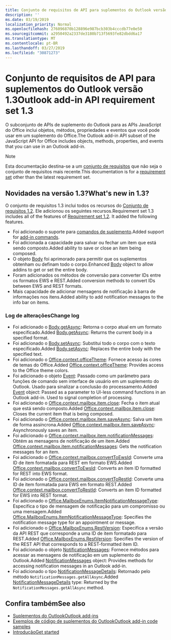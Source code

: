 ```yaml
---
title: Conjunto de requisitos de API para suplementos do Outlook versão 1.3
description: ''
ms.date: 03/19/2019
localization_priority: Normal
ms.openlocfilehash: 276096870b128896e987bcb303b4cccdb77e0e50
ms.sourcegitcommit: a2950492a2337de3180b713f5693fe82dbdd6a17
ms.translationtype: MT
ms.contentlocale: pt-BR
ms.lasthandoff: 03/27/2019
ms.locfileid: "30871273"
---
```

# <a name="outlook-add-in-api-requirement-set-13"></a><span data-ttu-id="77bbd-102">Conjunto de requisitos de API para suplementos do Outlook versão 1.3</span><span class="sxs-lookup"><span data-stu-id="77bbd-102">Outlook add-in API requirement set 1.3</span></span>

<span data-ttu-id="77bbd-103">O subconjunto de APIs de suplemento do Outlook para as APIs JavaScript do Office inclui objetos, métodos, propriedades e eventos que você pode usar em um suplemento do Office.</span><span class="sxs-lookup"><span data-stu-id="77bbd-103">The Outlook add-in API subset of the JavaScript API for Office includes objects, methods, properties, and events that you can use in an Outlook add-in.</span></span>

> [!NOTE]
> <span data-ttu-id="77bbd-104">Esta documentação destina-se a um [conjunto de requisitos](/office/dev/add-ins/reference/requirement-sets/outlook-api-requirement-sets) que não seja o conjunto de requisitos mais recente.</span><span class="sxs-lookup"><span data-stu-id="77bbd-104">This documentation is for a [requirement set](/office/dev/add-ins/reference/requirement-sets/outlook-api-requirement-sets) other than the latest requirement set.</span></span> 

## <a name="whats-new-in-13"></a><span data-ttu-id="77bbd-105">Novidades na versão 1.3?</span><span class="sxs-lookup"><span data-stu-id="77bbd-105">What's new in 1.3?</span></span>

<span data-ttu-id="77bbd-p101">O conjunto de requisitos 1.3 inclui todos os recursos do [Conjunto de requisitos 1.2](../requirement-set-1.2/outlook-requirement-set-1.2.md). Ele adicionou os seguintes recursos.</span><span class="sxs-lookup"><span data-stu-id="77bbd-p101">Requirement set 1.3 includes all of the features of [Requirement set 1.2](../requirement-set-1.2/outlook-requirement-set-1.2.md). It added the following features.</span></span>

- <span data-ttu-id="77bbd-108">Foi adicionado o suporte para [comandos de suplemento](/outlook/add-ins/add-in-commands-for-outlook).</span><span class="sxs-lookup"><span data-stu-id="77bbd-108">Added support for [add-in commands](/outlook/add-ins/add-in-commands-for-outlook).</span></span>
- <span data-ttu-id="77bbd-109">Foi adicionada a capacidade para salvar ou fechar um item que está sendo composto.</span><span class="sxs-lookup"><span data-stu-id="77bbd-109">Added ability to save or close an item being composed.</span></span>
- <span data-ttu-id="77bbd-110">O objeto [Body](/javascript/api/outlook_1_3/office.body) foi aprimorado para permitir que os suplementos obtenham ou definam todo o corpo.</span><span class="sxs-lookup"><span data-stu-id="77bbd-110">Enhanced [Body](/javascript/api/outlook_1_3/office.body) object to allow addins to get or set the entire body.</span></span>
- <span data-ttu-id="77bbd-111">Foram adicionados os métodos de conversão para converter IDs entre os formatos EWS e REST.</span><span class="sxs-lookup"><span data-stu-id="77bbd-111">Added conversion methods to convert IDs between EWS and REST formats.</span></span>
- <span data-ttu-id="77bbd-112">Mais capacidade de adicionar mensagens de notificação à barra de informações nos itens.</span><span class="sxs-lookup"><span data-stu-id="77bbd-112">Added ability to add notification messages to the info bar on items.</span></span>

### <a name="change-log"></a><span data-ttu-id="77bbd-113">Log de alterações</span><span class="sxs-lookup"><span data-stu-id="77bbd-113">Change log</span></span>

- <span data-ttu-id="77bbd-114">Foi adicionado o [Body.getAsync](/javascript/api/outlook_1_3/office.body#getasync-coerciontype--options--callback-): Retorna o corpo atual em um formato especificado.</span><span class="sxs-lookup"><span data-stu-id="77bbd-114">Added [Body.getAsync](/javascript/api/outlook_1_3/office.body#getasync-coerciontype--options--callback-): Returns the current body in a specified format.</span></span>
- <span data-ttu-id="77bbd-115">Foi adicionado o [Body.setAsync](/javascript/api/outlook_1_3/office.body#setasync-data--options--callback-): Substitui todo o corpo com o texto especificado.</span><span class="sxs-lookup"><span data-stu-id="77bbd-115">Added [Body.setAsync](/javascript/api/outlook_1_3/office.body#setasync-data--options--callback-): Replaces the entire body with the specified text.</span></span>
- <span data-ttu-id="77bbd-116">Foi adicionado o [Office.context.officeTheme](office.context.md#officetheme-object): Fornece acesso às cores de temas do Office.</span><span class="sxs-lookup"><span data-stu-id="77bbd-116">Added [Office.context.officeTheme](office.context.md#officetheme-object): Provides access to the Office theme colors.</span></span>
- <span data-ttu-id="77bbd-p102">Foi adicionado o objeto [Event](/javascript/api/office/office.addincommands.event): Passado como um parâmetro para funções de comando sem interface de usuário em um suplemento do Outlook. Usado para sinalizar a conclusão do processamento.</span><span class="sxs-lookup"><span data-stu-id="77bbd-p102">Added [Event](/javascript/api/office/office.addincommands.event) object: Passed as a parameter to UI-less command functions in an Outlook add-in. Used to signal completion of processing.</span></span>
- <span data-ttu-id="77bbd-119">Foi adicionado o [Office.context.mailbox.item.close](office.context.mailbox.item.md#close): Fecha o item atual que está sendo composto.</span><span class="sxs-lookup"><span data-stu-id="77bbd-119">Added [Office.context.mailbox.item.close](office.context.mailbox.item.md#close): Closes the current item that is being composed.</span></span>
- <span data-ttu-id="77bbd-120">Foi adicionado o [Office.context.mailbox.item.saveAsync](office.context.mailbox.item.md#saveasyncoptions-callback): Salva um item de forma assíncrona.</span><span class="sxs-lookup"><span data-stu-id="77bbd-120">Added [Office.context.mailbox.item.saveAsync](office.context.mailbox.item.md#saveasyncoptions-callback): Asynchronously saves an item.</span></span>
- <span data-ttu-id="77bbd-121">Foi adicionado o [Office.context.mailbox.item.notificationMessages](office.context.mailbox.item.md#notificationmessages-notificationmessages): Obtém as mensagens de notificação de um item.</span><span class="sxs-lookup"><span data-stu-id="77bbd-121">Added [Office.context.mailbox.item.notificationMessages](office.context.mailbox.item.md#notificationmessages-notificationmessages): Gets the notification messages for an item.</span></span>
- <span data-ttu-id="77bbd-122">Foi adicionado o [Office.context.mailbox.convertToEwsId](office.context.mailbox.md#converttoewsiditemid-restversion--string): Converte uma ID de item formatada para REST em formato EWS.</span><span class="sxs-lookup"><span data-stu-id="77bbd-122">Added [Office.context.mailbox.convertToEwsId](office.context.mailbox.md#converttoewsiditemid-restversion--string): Converts an item ID formatted for REST into EWS format.</span></span>
- <span data-ttu-id="77bbd-123">Foi adicionado o [Office.context.mailbox.convertToRestId](office.context.mailbox.md#converttorestiditemid-restversion--string): Converte uma ID de item formatada para EWS em formato REST.</span><span class="sxs-lookup"><span data-stu-id="77bbd-123">Added [Office.context.mailbox.convertToRestId](office.context.mailbox.md#converttorestiditemid-restversion--string): Converts an item ID formatted for EWS into REST format.</span></span>
- <span data-ttu-id="77bbd-124">Foi adicionado o [Office.MailboxEnums.ItemNotificationMessageType](/javascript/api/outlook_1_3/office.mailboxenums.itemnotificationmessagetype): Especifica o tipo de mensagem de notificação para um compromisso ou uma mensagem.</span><span class="sxs-lookup"><span data-stu-id="77bbd-124">Added [Office.MailboxEnums.ItemNotificationMessageType](/javascript/api/outlook_1_3/office.mailboxenums.itemnotificationmessagetype): Specifies the notification message type for an appointment or message.</span></span>
- <span data-ttu-id="77bbd-125">Foi adicionado o [Office.MailboxEnums.RestVersion](/javascript/api/outlook_1_3/office.mailboxenums.restversion): Especifica a versão da API REST que corresponde a uma ID de item formatado para REST.</span><span class="sxs-lookup"><span data-stu-id="77bbd-125">Added [Office.MailboxEnums.RestVersion](/javascript/api/outlook_1_3/office.mailboxenums.restversion): Specifies the version of the REST API that corresponds to a REST-formatted item ID.</span></span>
- <span data-ttu-id="77bbd-126">Foi adicionado o objeto [NotificationMessages](/javascript/api/outlook_1_3/office.notificationmessages): Fornece métodos para acessar as mensagens de notificação em um suplemento do Outlook.</span><span class="sxs-lookup"><span data-stu-id="77bbd-126">Added [NotificationMessages](/javascript/api/outlook_1_3/office.notificationmessages) object: Provides methods for accessing notification messages in an Outlook add-in.</span></span>
- <span data-ttu-id="77bbd-127">Foi adicionado o tipo [NotificationMessageDetails](/javascript/api/outlook_1_3/office.notificationmessagedetails): Retornado pelo método `NotificationMessages.getAllAsync`.</span><span class="sxs-lookup"><span data-stu-id="77bbd-127">Added [NotificationMessageDetails](/javascript/api/outlook_1_3/office.notificationmessagedetails) type: Returned by the `NotificationMessages.getAllAsync` method.</span></span>

## <a name="see-also"></a><span data-ttu-id="77bbd-128">Confira também</span><span class="sxs-lookup"><span data-stu-id="77bbd-128">See also</span></span>

- [<span data-ttu-id="77bbd-129">Suplementos do Outlook</span><span class="sxs-lookup"><span data-stu-id="77bbd-129">Outlook add-ins</span></span>](/outlook/add-ins/)
- [<span data-ttu-id="77bbd-130">Exemplos de código de suplementos do Outlook</span><span class="sxs-lookup"><span data-stu-id="77bbd-130">Outlook add-in code samples</span></span>](https://developer.microsoft.com/outlook/gallery/?filterBy=Outlook,Samples,Add-ins)
- [<span data-ttu-id="77bbd-131">Introdução</span><span class="sxs-lookup"><span data-stu-id="77bbd-131">Get started</span></span>](/outlook/add-ins/quick-start)
